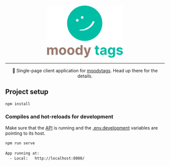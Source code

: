 <p align="center">
  <a href="https://moodytags.shiftingphotons.dev"><img src="public/gh_logo.png" width="240"/></a>
</p>

---  

<p align="center">
👋  Single-page client application for <a href="https://github.com/shiftingphotons/moodytags/" target="_blank" rel="noopener noreferrer">moodytags</a>. Head up there for the details.
</p>

## Project setup
```
npm install
```

### Compiles and hot-reloads for development
Make sure that the [API](https://github.com/shiftingphotons/moodytags) is running and the [.env.development](https://github.com/shiftingphotons/moodytags-client/blob/main/.env.development) variables are pointing to its host.

```
npm run serve

App running at:
  - Local:   http://localhost:8080/

```
